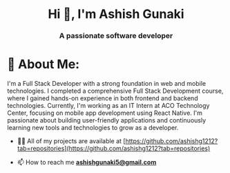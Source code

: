 <h1 align="center">Hi 👋, I'm Ashish Gunaki</h1>
<h3 align="center">A passionate software developer</h3>

# 💫 About Me:
I'm a Full Stack Developer with a strong foundation in web and mobile technologies. I completed a comprehensive Full Stack Development course, where I gained hands-on experience in both frontend and backend technologies. Currently, I'm working as an IT Intern at ACO Technology Center, focusing on mobile app development using React Native. I'm passionate about building user-friendly applications and continuously learning new tools and technologies to grow as a developer.

- 👨‍💻 All of my projects are available at [https://github.com/ashishg1212?tab=repositories](https://github.com/ashishg1212?tab=repositories)

- 📫 How to reach me **ashishgunaki5@gmail.com**

